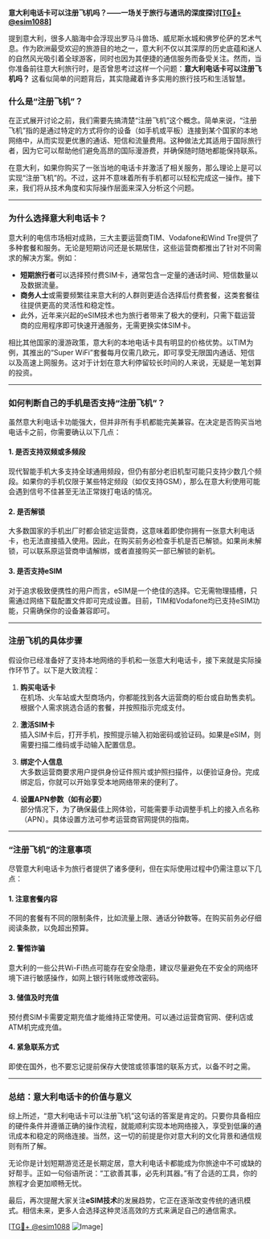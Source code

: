 **意大利电话卡可以注册飞机吗？——一场关于旅行与通讯的深度探讨[[TG💪+ @esim1088](https://t.me/s/esim1088)]**

提到意大利，很多人脑海中会浮现出罗马斗兽场、威尼斯水城和佛罗伦萨的艺术气息。作为欧洲最受欢迎的旅游目的地之一，意大利不仅以其深厚的历史底蕴和迷人的自然风光吸引着全球游客，同时也因为其便捷的通信服务而备受关注。然而，当你准备前往意大利旅行时，是否曾思考过这样一个问题：**意大利电话卡可以注册飞机吗？** 这看似简单的问题背后，其实隐藏着许多实用的旅行技巧和生活智慧。

### **什么是“注册飞机”？**
在正式展开讨论之前，我们需要先搞清楚“注册飞机”这个概念。简单来说，“注册飞机”指的是通过特定的方式将你的设备（如手机或平板）连接到某个国家的本地网络中，从而实现更优惠的通话、短信和流量费用。这种做法尤其适用于国际旅行者，因为它可以帮助他们避免高昂的国际漫游费，并确保随时随地都能保持联系。

在意大利，如果你购买了一张当地的电话卡并激活了相关服务，那么理论上是可以实现“注册飞机”的。不过，这并不意味着所有手机都可以轻松完成这一操作。接下来，我们将从技术角度和实际操作层面来深入分析这个问题。

---

### **为什么选择意大利电话卡？**
意大利的电信市场相对成熟，三大主要运营商TIM、Vodafone和Wind Tre提供了多种套餐和服务。无论是短期访问还是长期居住，这些运营商都推出了针对不同需求的解决方案。例如：

- **短期旅行者**可以选择预付费SIM卡，通常包含一定量的通话时间、短信数量以及数据流量。
- **商务人士**或需要频繁往来意大利的人群则更适合选择后付费套餐，这类套餐往往提供更高的灵活性和稳定性。
- 此外，近年来兴起的eSIM技术也为旅行者带来了极大的便利，只需下载运营商的应用程序即可快速开通服务，无需更换实体SIM卡。

相比其他国家的漫游政策，意大利的本地电话卡具有明显的价格优势。以TIM为例，其推出的“Super WiFi”套餐每月仅需几欧元，即可享受无限国内通话、短信以及高速上网服务。这对于计划在意大利停留较长时间的人来说，无疑是一笔划算的投资。

---

### **如何判断自己的手机是否支持“注册飞机”？**
虽然意大利电话卡功能强大，但并非所有手机都能完美兼容。在决定是否购买当地电话卡之前，你需要确认以下几点：

#### **1. 是否支持双频或多频段**
现代智能手机大多支持全球通用频段，但仍有部分老旧机型可能只支持少数几个频段。如果你的手机仅限于某些特定频段（如仅支持GSM），那么在意大利使用可能会遇到信号不佳甚至无法正常拨打电话的情况。

#### **2. 是否解锁**
大多数国家的手机出厂时都会锁定运营商，这意味着即使你拥有一张意大利电话卡，也无法直接插入使用。因此，在购买前务必检查手机是否已解锁。如果尚未解锁，可以联系原运营商申请解绑，或者直接购买一部已解锁的新机。

#### **3. 是否支持eSIM**
对于追求极致便携性的用户而言，eSIM是一个绝佳的选择。它无需物理插槽，只需通过网络下载配置文件即可完成设置。目前，TIM和Vodafone均已支持eSIM功能，只需确保你的设备兼容即可。

---

### **注册飞机的具体步骤**
假设你已经准备好了支持本地网络的手机和一张意大利电话卡，接下来就是实际操作环节了。以下是大致流程：

1. **购买电话卡**  
   在机场、火车站或大型商场内，你都能找到各大运营商的柜台或自助售卖机。根据个人需求挑选合适的套餐，并按照指示完成支付。

2. **激活SIM卡**  
   插入SIM卡后，打开手机，按照提示输入初始密码或验证码。如果是eSIM，则需要扫描二维码或手动输入配置信息。

3. **绑定个人信息**  
   大多数运营商要求用户提供身份证件照片或护照扫描件，以便验证身份。完成绑定后，你就可以开始享受本地网络带来的便利了。

4. **设置APN参数（如有必要）**  
   部分情况下，为了确保最佳上网体验，可能需要手动调整手机上的接入点名称（APN）。具体设置方法可参考运营商官网提供的指南。

---

### **“注册飞机”的注意事项**
尽管意大利电话卡为旅行者提供了诸多便利，但在实际使用过程中仍需注意以下几点：

#### **1. 注意套餐内容**
不同的套餐有不同的限制条件，比如流量上限、通话分钟数等。在购买前务必仔细阅读条款，以免超出预算。

#### **2. 警惕诈骗**
意大利的一些公共Wi-Fi热点可能存在安全隐患，建议尽量避免在不安全的网络环境下进行敏感操作，如网上银行转账或修改密码。

#### **3. 储值及时充值**
预付费SIM卡需要定期充值才能维持正常使用。可以通过运营商官网、便利店或ATM机完成充值。

#### **4. 紧急联系方式**
即使在国外，也不要忘记提前保存大使馆或领事馆的联系方式，以备不时之需。

---

### **总结：意大利电话卡的价值与意义**
综上所述，“意大利电话卡可以注册飞机”这句话的答案是肯定的。只要你具备相应的硬件条件并遵循正确的操作流程，就能顺利实现本地网络接入，享受到低廉的通讯成本和稳定的网络连接。当然，这一切的前提是你对意大利的文化背景和通信规则有所了解。

无论你是计划短期游览还是长期定居，意大利电话卡都能成为你旅途中不可或缺的好帮手。正如一句俗语所说：“工欲善其事，必先利其器。”有了合适的工具，你的旅程才会更加顺畅无忧。

最后，再次提醒大家关注**eSIM技术**的发展趋势，它正在逐渐改变传统的通讯模式。相信未来，更多人会选择这种灵活高效的方式来满足自己的通信需求。

[[TG💪+ @esim1088](https://t.me/s/esim1088) ![Image](https://i.postimg.cc/4NQfJmqS/Snipaste-2025-05-13-00-14-12.png)]